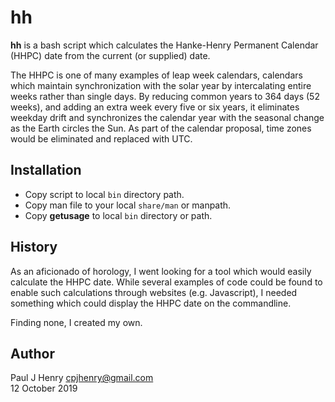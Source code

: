 hh
==

**hh** is a bash script which calculates the Hanke-Henry Permanent Calendar
(HHPC) date from the current (or supplied) date.

The HHPC is one of many examples of leap week calendars, calendars which
maintain synchronization with the solar year by intercalating entire weeks
rather than single days. By reducing common years to 364 days (52 weeks),
and adding an extra week every five or six years, it eliminates weekday
drift and synchronizes the calendar year with the seasonal change as the
Earth circles the Sun. As part of the calendar proposal, time zones would be
eliminated and replaced with UTC.

## Installation
- Copy script to local `bin` directory path.
- Copy man file to your local `share/man` or manpath.
- Copy **getusage** to local `bin` directory or path.

## History
As an aficionado of horology, I went looking for a tool which would easily
calculate the HHPC date. While several examples of code could be found to
enable such calculations through websites (e.g. Javascript), I needed
something which could display the HHPC date on the commandline.

Finding none, I created my own.

## Author
Paul J Henry <cpjhenry@gmail.com>  
12 October 2019
